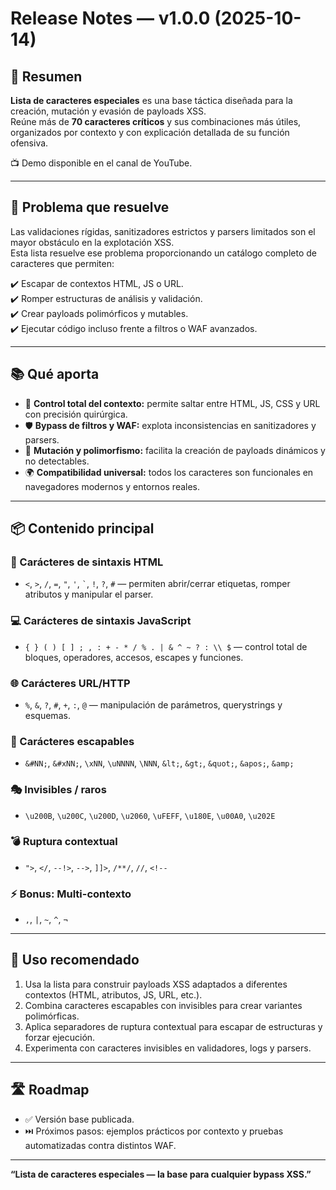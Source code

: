 # Release Notes — v1.0.0 (2025-10-14)

## 🏹 Resumen
**Lista de caracteres especiales** es una base táctica diseñada para la creación, mutación y evasión de payloads XSS.  
Reúne más de **70 caracteres críticos** y sus combinaciones más útiles, organizados por contexto y con explicación detallada de su función ofensiva.

📺 Demo disponible en el canal de YouTube.

---

## 🧠 Problema que resuelve
Las validaciones rígidas, sanitizadores estrictos y parsers limitados son el mayor obstáculo en la explotación XSS.  
Esta lista resuelve ese problema proporcionando un catálogo completo de caracteres que permiten:

✔️ Escapar de contextos HTML, JS o URL.  
✔️ Romper estructuras de análisis y validación.  
✔️ Crear payloads polimórficos y mutables.  
✔️ Ejecutar código incluso frente a filtros o WAF avanzados.

---

## 📚 Qué aporta
- 🧠 **Control total del contexto:** permite saltar entre HTML, JS, CSS y URL con precisión quirúrgica.
- 🛡️ **Bypass de filtros y WAF:** explota inconsistencias en sanitizadores y parsers.
- 🧬 **Mutación y polimorfismo:** facilita la creación de payloads dinámicos y no detectables.
- 🌍 **Compatibilidad universal:** todos los caracteres son funcionales en navegadores modernos y entornos reales.

---

## 📦 Contenido principal

### 🧩 Carácteres de sintaxis HTML
- `<`, `>`, `/`, `=`, `"`, `'`, `` ` ``, `!`, `?`, `#` — permiten abrir/cerrar etiquetas, romper atributos y manipular el parser.

### 💻 Carácteres de sintaxis JavaScript
- `{ } ( ) [ ] ; , : + - * / % . | & ^ ~ ? : \\ $` — control total de bloques, operadores, accesos, escapes y funciones.

### 🌐 Carácteres URL/HTTP
- `%`, `&`, `?`, `#`, `+`, `:`, `@` — manipulación de parámetros, querystrings y esquemas.

### 🧙 Carácteres escapables
- `&#NN;`, `&#xNN;`, `\xNN`, `\uNNNN`, `\NNN`, `&lt;`, `&gt;`, `&quot;`, `&apos;`, `&amp;`

### 🎭 Invisibles / raros
- `\u200B`, `\u200C`, `\u200D`, `\u2060`, `\uFEFF`, `\u180E`, `\u00A0`, `\u202E`

### 💣 Ruptura contextual
- `">`, `</`, `--!>`, `-->`, `]]>`, `/**/`, `//`, `<!--`

### ⚡ Bonus: Multi-contexto
- `,`, `|`, `~`, `^`, `¬`

---

## 🧪 Uso recomendado
1. Usa la lista para construir payloads XSS adaptados a diferentes contextos (HTML, atributos, JS, URL, etc.).
2. Combina caracteres escapables con invisibles para crear variantes polimórficas.
3. Aplica separadores de ruptura contextual para escapar de estructuras y forzar ejecución.
4. Experimenta con caracteres invisibles en validadores, logs y parsers.

---

## 🛣️ Roadmap
- ✅ Versión base publicada.
- ⏭️ Próximos pasos: ejemplos prácticos por contexto y pruebas automatizadas contra distintos WAF.

---

**“Lista de caracteres especiales — la base para cualquier bypass XSS.”**
